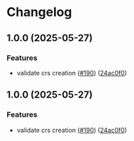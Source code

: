 # Changelog

## 1.0.0 (2025-05-27)


### Features

* validate crs creation ([#190](https://github.com/prefapp/daggerverse/issues/190)) ([24ac0f0](https://github.com/prefapp/daggerverse/commit/24ac0f0e8f129baa593b47ca8daf16f42114025e))

## 1.0.0 (2025-05-27)


### Features

* validate crs creation ([#190](https://github.com/prefapp/daggerverse/issues/190)) ([24ac0f0](https://github.com/prefapp/daggerverse/commit/24ac0f0e8f129baa593b47ca8daf16f42114025e))
